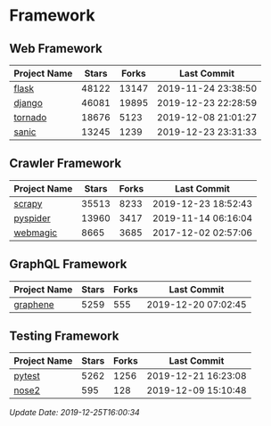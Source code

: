 # Framework

## Web Framework

| Project Name | Stars | Forks | Last Commit |
| ------------ | ----- | ----- | ----------- |
| [flask](https://github.com/pallets/flask) | 48122 | 13147 | 2019-11-24 23:38:50 |
| [django](https://github.com/django/django) | 46081 | 19895 | 2019-12-23 22:28:59 |
| [tornado](https://github.com/tornadoweb/tornado) | 18676 | 5123 | 2019-12-08 21:01:27 |
| [sanic](https://github.com/huge-success/sanic) | 13245 | 1239 | 2019-12-23 23:31:33 |

## Crawler Framework

| Project Name | Stars | Forks | Last Commit |
| ------------ | ----- | ----- | ----------- |
| [scrapy](https://github.com/scrapy/scrapy) | 35513 | 8233 | 2019-12-23 18:52:43 |
| [pyspider](https://github.com/binux/pyspider) | 13960 | 3417 | 2019-11-14 06:16:04 |
| [webmagic](https://github.com/code4craft/webmagic) | 8665 | 3685 | 2017-12-02 02:57:06 |

## GraphQL Framework

| Project Name | Stars | Forks | Last Commit |
| ------------ | ----- | ----- | ----------- |
| [graphene](https://github.com/graphql-python/graphene) | 5259 | 555 | 2019-12-20 07:02:45 |

## Testing Framework

| Project Name | Stars | Forks | Last Commit |
| ------------ | ----- | ----- | ----------- |
| [pytest](https://github.com/pytest-dev/pytest) | 5262 | 1256 | 2019-12-21 16:23:08 |
| [nose2](https://github.com/nose-devs/nose2) | 595 | 128 | 2019-12-09 15:10:48 |

*Update Date: 2019-12-25T16:00:34*